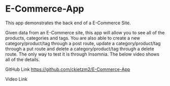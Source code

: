 # E-Commerce-App
This app demonstrates the back end of a E-Commerce Site.

Given data from an E-Commerce site, this app will allow you to see all of the products, categories and tags.  You are also able to create a new category/product/tag through a post route, update a category/product/tag through a put route and delete a category/product/tag through a delete route.  The only way to test it is through Insomnia.  The below video shows all of the details.  

GitHub Link https://github.com/ckietzm2/E-Commerce-App

Video Link
